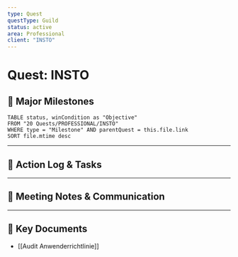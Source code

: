 ```yaml
---
type: Quest
questType: Guild
status: active
area: Professional
client: "INSTO"
---
```


# Quest: INSTO

## 🚀 Major Milestones

```dataview
TABLE status, winCondition as "Objective"
FROM "20 Quests/PROFESSIONAL/INSTO"
WHERE type = "Milestone" AND parentQuest = this.file.link
SORT file.mtime desc
```

---

## 📝 Action Log & Tasks


---
## 💬 Meeting Notes & Communication


---
## 📎 Key Documents
- [[Audit Anwenderrichtlinie]]
